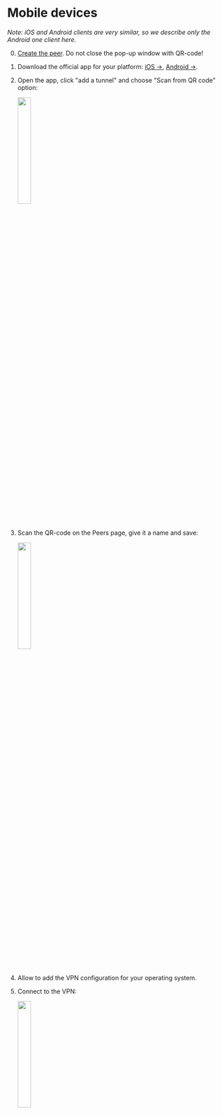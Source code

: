 # Mobile devices

_Note: iOS and Android clients are very similar, so we describe only the Android one client here._


0. [Create the peer](https://gist.github.com/sshaman1101/c7fae485430fa01a48d5c4d808914b4a#add-a-vpn-peer). Do not close the pop-up window with QR-code!

1. Download the official app for your platform: [iOS &rarr;](https://apps.apple.com/us/app/wireguard/id1441195209?ls=1), [Android &rarr;](https://play.google.com/store/apps/details?id=com.wireguard.android).

2. Open the app, click "add a tunnel" and choose "Scan from QR code" option:

    <img src="https://media.nikonov.tech/android-add.jpg" style="width: 25%; max-width: 240px"/>

3. Scan the QR-code on the Peers page, give it a name and save:

    <img src="https://media.nikonov.tech/android-name.jpg" style="width: 25%; max-width: 240px"/>

4. Allow to add the VPN configuration for your operating system.

5. Connect to the VPN:

    <img src="https://media.nikonov.tech/android-connect.jpg" style="width: 25%; max-width: 240px"/>


